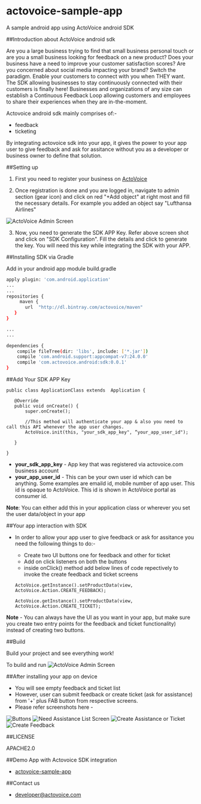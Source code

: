 # actovoice-sample-app
A sample android app using ActoVoice android SDK

##Introduction about ActoVoice android sdk

Are you a large business trying to find that small business personal touch or are you a small business looking for feedback on a new product? Does your business have a need to improve your customer satisfaction scores? Are you concerned about social media impacting your brand? Switch the paradigm. Enable your customers to connect with you when THEY want. The SDK allowing businesses to stay continuously connected with their customers is finally here! Businesses and organizations of any size can establish a Continuous Feedback Loop allowing customers and employees to share their experiences when they are in-the-moment.

Actovoice android sdk mainly comprises of:-
- feedback
- ticketing

By integrating actovoice sdk into your app, it gives the power to your app user to give feedback and ask for assitance without you as a developer or business owner to define that solution.


##Setting up

1) First you need to register your business on [ActoVoice](http://live.actovoice.com/#/register)

2) Once registration is done and you are logged in, navigate to admin section (gear icon) and click on red "+Add object" at right    most and fill the necessary details. For example you added an object say "Lufthansa Airlines"

  ![ActoVoice Admin Screen](https://github.com/actovoice/actovoice-sample-app/blob/master/app/src/main/res/drawable/screen1.png)

3) Now, you need to generate the SDK APP Key. Refer above screen shot and click on "SDK Configuration". Fill the details and click to generate the key. You will need this key while integrating the SDK with your APP.



##Installing SDK via Gradle

Add in your android app module build.gradle 

```sh
apply plugin: 'com.android.application'
...
...
repositories {
     maven {
       url  "http://dl.bintray.com/actovoice/maven"  
   }
}

...
...

dependencies {
    compile fileTree(dir: 'libs', include: ['*.jar'])
    compile 'com.android.support:appcompat-v7:24.0.0'
    compile 'com.actovoice.android:sdk:0.0.1'
}

```

##Add Your SDK APP Key

```
public class ApplicationClass extends  Application {

   @Override
   public void onCreate() {
       super.onCreate();
       
       //This method will authenticate your app & also you need to call this API whenever the app user changes.
       ActoVoice.init(this, "your_sdk_app_key", “your_app_user_id");
       
   }

}
```

- **your_sdk_app_key** - App key that was registered via actovoice.com business account
- **your_app_user_id** - This can be your own user id which can be anything. Some examples are emaild id, mobile number of app user. This id is opaque to ActoVoice. This id is shown in ActoVoice portal as consumer id.

**Note**: You can either add this in your application class or wherever you set the user data/object in your app



##Your app interaction with SDK

- In order to allow your app user to give feedback or ask for assitance you need the following things to do:-
	- Create two UI buttons one for feedback and other for ticket 
	- Add on click listeners on both the buttons
	- inside onClick() method add below lines of code repectively to invoke the create feedback and ticket screens

    ```
    ActoVoice.getInstance().setProductData(view, ActoVoice.Action.CREATE_FEEDBACK);  
    ```

    ```
    ActoVoice.getInstance().setProductData(view, ActoVoice.Action.CREATE_TICKET);
    ```
    
**Note** - You can always have the UI as you want in your app, but make sure you create two entry points for the feedback and ticket functionality) instead of creating two buttons.

##Build

Build your project and see everything work!

To build and run ![ActoVoice Admin Screen](https://github.com/actovoice/actovoice-sample-app/blob/master/app/src/main/res/drawable/run.png)

##After installing your app on device

- You will see empty feedback and ticket list
- However, user can submit feedback or create ticket (ask for assistance) from '+' plus FAB button from respective screens.
- Please refer screenshots here - 

![Buttons](https://github.com/actovoice/actovoice-sample-app/blob/master/1.png)
![Need Assistance List Screen](https://github.com/actovoice/actovoice-sample-app/blob/master/2.png)
![Create Assistance or Ticket](https://github.com/actovoice/actovoice-sample-app/blob/master/3.png)
![Create Feedback](https://github.com/actovoice/actovoice-sample-app/blob/master/4.png)


##LICENSE

APACHE2.0

##Demo App with Actovoice SDK integration

- [actovoice-sample-app](https://github.com/actovoice/actovoice-sample-app)

##Contact us

- developer@actovoice.com




